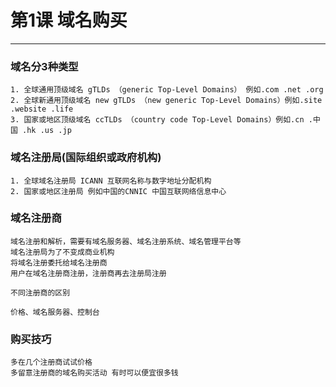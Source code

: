 # 第1课 域名购买
____________________________________________________________________________________________

### 域名分3种类型
    
    1. 全球通用顶级域名 gTLDs （generic Top-Level Domains） 例如.com .net .org
    2. 全球新通用顶级域名 new gTLDs （new generic Top-Level Domains）例如.site .website .life
    3. 国家或地区顶级域名 ccTLDs （country code Top-Level Domains）例如.cn .中国 .hk .us .jp
    
### 域名注册局(国际组织或政府机构)
    
    1. 全球域名注册局 ICANN 互联网名称与数字地址分配机构
    2. 国家或地区注册局 例如中国的CNNIC 中国互联网络信息中心 
    
### 域名注册商

    域名注册和解析，需要有域名服务器、域名注册系统、域名管理平台等
    域名注册局为了不变成商业机构
    将域名注册委托给域名注册商
    用户在域名注册商注册，注册商再去注册局注册
    
    不同注册商的区别
    
    价格、域名服务器、控制台
    
### 购买技巧

    多在几个注册商试试价格
    多留意注册商的域名购买活动 有时可以便宜很多钱
    
